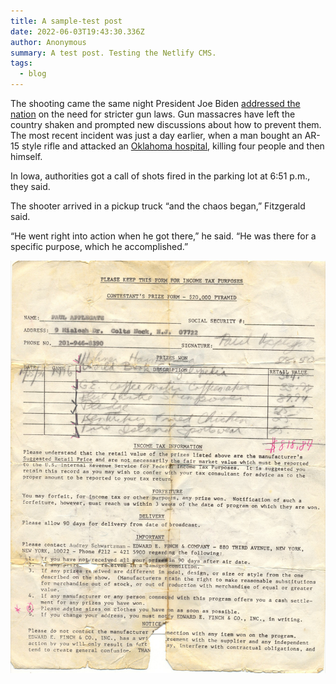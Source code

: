 ```yaml
---
title: A sample-test post
date: 2022-06-03T19:43:30.336Z
author: Anonymous
summary: A test post. Testing the Netlify CMS.
tags:
  - blog
---
```

The shooting came the same night President Joe Biden [addressed the nation](https://www.cnn.com/2022/06/02/politics/joe-biden-guns-speech/index.html) on the need for stricter gun laws. Gun massacres have left the country shaken and prompted new discussions about how to prevent them. The most recent incident was just a day earlier, when a man bought an AR-15 style rifle and attacked an [Oklahoma hospital](https://www.cnn.com/2022/06/03/us/tulsa-hospital-shooting-friday/index.html), killing four people and then himself.

In Iowa, authorities got a call of shots fired in the parking lot at 6:51 p.m., they said.

The shooter arrived in a pickup truck “and the chaos began,” Fitzgerald said.

“He went right into action when he got there,” he said. “He was there for a specific purpose, which he accomplished.”



![A game show contract](/static/img/contract-5.jpg)